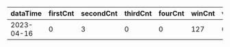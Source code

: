 |dataTime|firstCnt|secondCnt|thirdCnt|fourCnt|winCnt|vrate|wrate|
|-|-|-|-|-|-|-|-|
|2023-04-16|0|3|0|0|127|0%|0%|